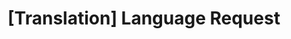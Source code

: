 ---
title: '[Translation] Language Request'
redirect_to:
  - 'https://discuss.pencil2d.org/t/translation-language-request/1269'
---